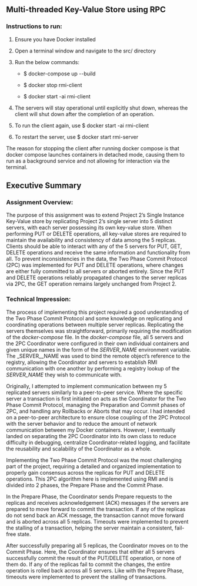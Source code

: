 ## Multi-threaded Key-Value Store using RPC

### Instructions to run:
1. Ensure you have Docker installed
2. Open a terminal window and navigate to the src/ directory
3. Run the below commands:

   * $ docker-compose up --build

   * $ docker stop rmi-client

   * $ docker start -ai rmi-client

4. The servers will stay operational until explicitly shut down, whereas the client will shut down after the completion of an operation.
5. To run the client again, use $ docker start -ai rmi-client
6. To restart the server, use $ docker start rmi-server

The reason for stopping the client after running docker compose is that docker compose launches containers in detached mode, causing them to run as a background service and not allowing for interaction via the terminal.

## Executive Summary

### Assignment Overview:
The purpose of this assignment was to extend Project 2’s Single Instance Key-Value store by replicating Project 2’s single server into 5 distinct servers, with each server possessing its own key-value store. When performing PUT or DELETE operations, all key-value stores are required to maintain the availability and consistency of data among the 5 replicas. Clients should be able to interact with any of the 5 servers for PUT, GET, DELETE operations and receive the same information and functionality from all. To prevent inconsistencies in the data, the Two Phase Commit Protocol (2PC) was implemented for PUT and DELETE operations, where changes are either fully committed to all servers or aborted entirely. Since the PUT and DELETE operations reliably propagated changes to the server replicas via 2PC, the GET operation remains largely unchanged from Project 2.



### Technical Impression:
The process of implementing this project required a good understanding of the Two Phase Commit Protocol and some knowledge on replicating and coordinating operations between multiple server replicas. Replicating the servers themselves was straightforward, primarily requiring the modification of the _docker-compose_ file. In the _docker-compose_ file, all 5 servers and the 2PC Coordinator were configured in their own individual containers and given unique names in the form of the _SERVER_NAME_ environment variable. The _SERVER__NAME was used to bind the remote object’s reference to the registry, allowing the Coordinator and servers to establish RMI communication with one another by performing a registry lookup of the _SERVER_NAME_ they wish to communicate with.

Originally, I attempted to implement communication between my 5 replicated servers similarly to a peer-to-peer service. Where the specific server a transaction is first initiated on acts as the Coordinator for the Two Phase Commit Protocol, managing the Preparation and Commit phases of 2PC, and handling any Rollbacks or Aborts that may occur. I had intended on a peer-to-peer architecture to ensure close coupling of the 2PC Protocol with the server behavior and to reduce the amount of network communication between my Docker containers. However, I eventually landed on separating the 2PC Coordinator into its own class to reduce difficulty in debugging, centralize Coordinator-related logging, and facilitate the reusability and scalability of the Coordinator as a whole.

Implementing the Two Phase Commit Protocol was the most challenging part of the project, requiring a detailed and organized implementation to properly gain consensus across the replicas for PUT and DELETE operations. This 2PC algorithm here is implemented using RMI and is divided into 2 phases, the Prepare Phase and the Commit Phase.

In the Prepare Phase, the Coordinator sends Prepare requests to the replicas and receives acknowledgement (ACK) messages if the servers are prepared to move forward to commit the transaction. If any of the replicas do not send back an ACK message, the transaction cannot move forward and is aborted across all 5 replicas. Timeouts were implemented to prevent the stalling of a transaction, helping the server maintain a consistent, fail-free state.

After successfully preparing all 5 replicas, the Coordinator moves on to the Commit Phase. Here, the Coordinator ensures that either all 5 servers successfully commit the result of the PUT/DELETE operation, or none of them do. If any of the replicas fail to commit the changes, the entire operation is rolled back across all 5 servers. Like with the Prepare Phase, timeouts were implemented to prevent the stalling of transactions.